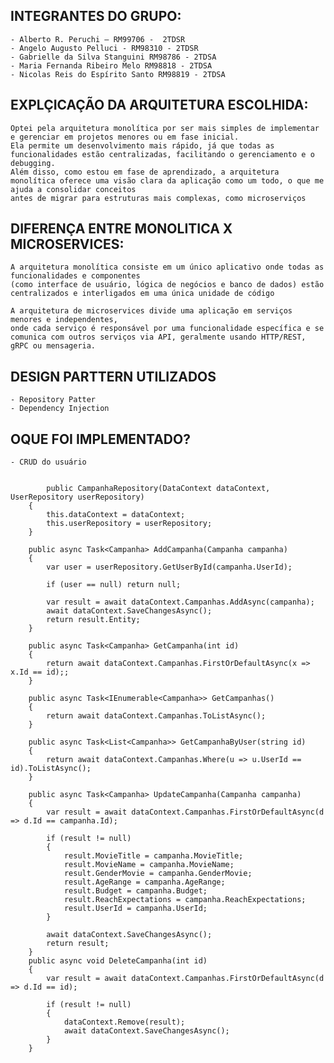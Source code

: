 ﻿## INTEGRANTES DO GRUPO:
	- Alberto R. Peruchi – RM99706 -  2TDSR
	- Angelo Augusto Pelluci - RM98310 - 2TDSR
	- Gabrielle da Silva Stanguini RM98786 - 2TDSA
	- Maria Fernanda Ribeiro Melo RM98818 - 2TDSA
	- Nicolas Reis do Espírito Santo RM98819 - 2TDSA


## EXPLÇICAÇÃO DA ARQUITETURA ESCOLHIDA: 
	Optei pela arquitetura monolítica por ser mais simples de implementar e gerenciar em projetos menores ou em fase inicial. 
	Ela permite um desenvolvimento mais rápido, já que todas as funcionalidades estão centralizadas, facilitando o gerenciamento e o debugging. 
	Além disso, como estou em fase de aprendizado, a arquitetura monolítica oferece uma visão clara da aplicação como um todo, o que me ajuda a consolidar conceitos 
	antes de migrar para estruturas mais complexas, como microserviços


## DIFERENÇA ENTRE MONOLITICA X MICROSERVICES:

	A arquitetura monolítica consiste em um único aplicativo onde todas as funcionalidades e componentes
	(como interface de usuário, lógica de negócios e banco de dados) estão centralizados e interligados em uma única unidade de código

	A arquitetura de microservices divide uma aplicação em serviços menores e independentes, 
	onde cada serviço é responsável por uma funcionalidade específica e se comunica com outros serviços via API, geralmente usando HTTP/REST, gRPC ou mensageria.


## DESIGN PARTTERN UTILIZADOS
	- Repository Patter
	- Dependency Injection


## OQUE FOI IMPLEMENTADO?
	- CRUD do usuário


	        public CampanhaRepository(DataContext dataContext, UserRepository userRepository)
        {
            this.dataContext = dataContext;
            this.userRepository = userRepository;
        }

        public async Task<Campanha> AddCampanha(Campanha campanha)
        {
            var user = userRepository.GetUserById(campanha.UserId);

            if (user == null) return null;

            var result = await dataContext.Campanhas.AddAsync(campanha);
            await dataContext.SaveChangesAsync();
            return result.Entity;
        }

        public async Task<Campanha> GetCampanha(int id)
        {
            return await dataContext.Campanhas.FirstOrDefaultAsync(x => x.Id == id);;
        }

        public async Task<IEnumerable<Campanha>> GetCampanhas()
        {
            return await dataContext.Campanhas.ToListAsync();
        }

        public async Task<List<Campanha>> GetCampanhaByUser(string id)
        {
            return await dataContext.Campanhas.Where(u => u.UserId == id).ToListAsync();
        }

        public async Task<Campanha> UpdateCampanha(Campanha campanha)
        {
            var result = await dataContext.Campanhas.FirstOrDefaultAsync(d => d.Id == campanha.Id);

            if (result != null)
            {
                result.MovieTitle = campanha.MovieTitle;
                result.MovieName = campanha.MovieName;
                result.GenderMovie = campanha.GenderMovie;
                result.AgeRange = campanha.AgeRange;
                result.Budget = campanha.Budget;
                result.ReachExpectations = campanha.ReachExpectations;
                result.UserId = campanha.UserId;   
            }

            await dataContext.SaveChangesAsync();
            return result;
        }
        public async void DeleteCampanha(int id)
        {
            var result = await dataContext.Campanhas.FirstOrDefaultAsync(d => d.Id == id);

            if (result != null)
            {
                dataContext.Remove(result);
                await dataContext.SaveChangesAsync();
            }
        }